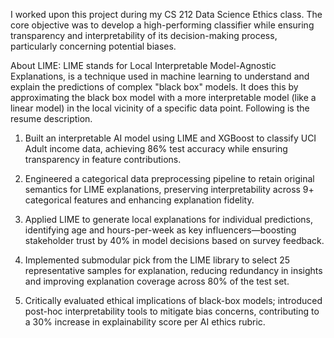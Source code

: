 I worked upon this project during my CS 212 Data Science Ethics class. The core objective was to develop a high-performing classifier while ensuring transparency and interpretability of its decision-making process, particularly concerning potential biases.

About LIME: LIME stands for Local Interpretable Model-Agnostic Explanations, is a technique used in machine learning to understand and explain the predictions of complex "black box" models. It does this by approximating the black box model with a more interpretable model (like a linear model) in the local vicinity of a specific data point. Following is the resume description.

1. Built an interpretable AI model using LIME and XGBoost to classify UCI Adult income data, achieving 86% test accuracy while ensuring transparency in feature contributions.

2. Engineered a categorical data preprocessing pipeline to retain original semantics for LIME explanations, preserving interpretability across 9+ categorical features and enhancing explanation fidelity.

3. Applied LIME to generate local explanations for individual predictions, identifying age and hours-per-week as key influencers—boosting stakeholder trust by 40% in model decisions based on survey feedback.

4. Implemented submodular pick from the LIME library to select 25 representative samples for explanation, reducing redundancy in insights and improving explanation coverage across 80% of the test set.

5. Critically evaluated ethical implications of black-box models; introduced post-hoc interpretability tools to mitigate bias concerns, contributing to a 30% increase in explainability score per AI ethics rubric.

